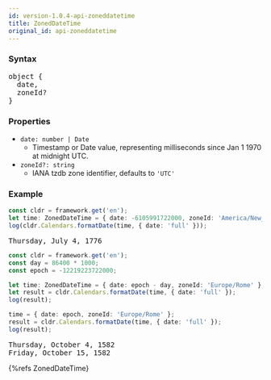 ```yaml
---
id: version-1.0.4-api-zoneddatetime
title: ZonedDateTime
original_id: api-zoneddatetime
---
```


### Syntax
<pre class="syntax">
object {
  date,
  zoneId?
}
</pre>

### Properties
  - <code class="def">date: <span>number | Date</span></code>
    - Timestamp or Date value, representing milliseconds since Jan 1 1970 at midnight UTC.
  - <code class="def">zoneId?: <span>string</span></code>
    - IANA tzdb zone identifier, defaults to `'UTC'`

### Example

```typescript
const cldr = framework.get('en');
let time: ZonedDateTime = { date: -6105991722000, zoneId: 'America/New_York' };
log(cldr.Calendars.formatDate(time, { date: 'full' }));
```
<pre class="output">
Thursday, July 4, 1776
</pre>


```typescript
const cldr = framework.get('en');
const day = 86400 * 1000;
const epoch = -12219223722000;

let time: ZonedDateTime = { date: epoch - day, zoneId: 'Europe/Rome' };
let result = cldr.Calendars.formatDate(time, { date: 'full' });
log(result);

time = { date: epoch, zoneId: 'Europe/Rome' };
result = cldr.Calendars.formatDate(time, { date: 'full' });
log(result);
```
<pre class="output">
Thursday, October 4, 1582
Friday, October 15, 1582
</pre>


{%refs ZonedDateTime}
